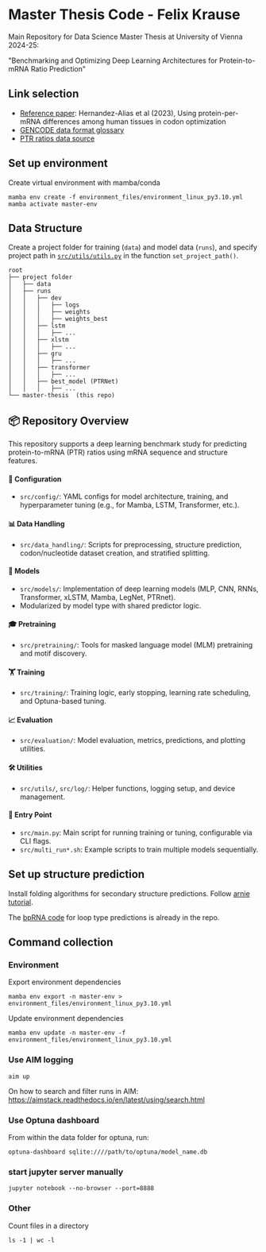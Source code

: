 # Master Thesis Code - Felix Krause

Main Repository for Data Science Master Thesis at University of Vienna 2024-25:

"Benchmarking and Optimizing Deep Learning Architectures for Protein-to-mRNA Ratio Prediction"


## Link selection
- [Reference paper](https://link.springer.com/article/10.1186/s13059-023-02868-2): Hernandez-Alias et al (2023), Using protein-per-mRNA differences among human tissues in codon optimization
- [GENCODE data format glossary](https://www.gencodegenes.org/pages/data_format.html)
- [PTR ratios data source](https://figshare.com/articles/dataset/Additional_file_2_Protein-to-mRNA_ratios_among_tissues/21379197?file=37938894)


## Set up environment
Create virtual environment with mamba/conda
```shell
mamba env create -f environment_files/environment_linux_py3.10.yml
mamba activate master-env
```


## Data Structure
Create a project folder for training (`data`) and model data (`runs`), and specify project path in [``src/utils/utils.py``](src/utils/utils.py) in the function `set_project_path()`.
```
root
├── project folder
│   ├── data
│   ├── runs
│   │   ├── dev
│   │   │   ├── logs
│   │   │   ├── weights
│   │   │   ├── weights_best
│   │   ├── lstm
│   │   │   ├── ...
│   │   ├── xlstm
│   │   │   ├── ...
│   │   ├── gru
│   │   │   ├── ...
│   │   ├── transformer
│   │   │   ├── ...
│   │   ├── best_model (PTRNet)
│   │   │   ├── ...
└── master-thesis  (this repo)
```


## 📦 Repository Overview
This repository supports a deep learning benchmark study for predicting protein-to-mRNA (PTR) ratios using mRNA sequence and structure features.

#### 🔧 Configuration
- `src/config/`: YAML configs for model architecture, training, and hyperparameter tuning (e.g., for Mamba, LSTM, Transformer, etc.).

#### 📊 Data Handling
- `src/data_handling/`: Scripts for preprocessing, structure prediction, codon/nucleotide dataset creation, and stratified splitting.

#### 🧠 Models
- `src/models/`: Implementation of deep learning models (MLP, CNN, RNNs, Transformer, xLSTM, Mamba, LegNet, PTRnet).
- Modularized by model type with shared predictor logic.

#### 🎓 Pretraining
- `src/pretraining/`: Tools for masked language model (MLM) pretraining and motif discovery.

#### 🏋️ Training
- `src/training/`: Training logic, early stopping, learning rate scheduling, and Optuna-based tuning.

#### 📈 Evaluation
- `src/evaluation/`: Model evaluation, metrics, predictions, and plotting utilities.

#### 🛠️ Utilities
- `src/utils/`, `src/log/`: Helper functions, logging setup, and device management.

#### 🚀 Entry Point
- `src/main.py`: Main script for running training or tuning, configurable via CLI flags.
- `src/multi_run*.sh`: Example scripts to train multiple models sequentially.



## Set up structure prediction

Install folding algorithms for secondary structure predictions. Follow [arnie tutorial](https://github.com/DasLab/arnie/blob/master/docs/setup_doc.md).

The [bpRNA code](https://github.com/hendrixlab/bpRNA/tree/master) for loop type predictions is already in the repo.



## Command collection
### Environment
Export environment dependencies
```shell
mamba env export -n master-env > environment_files/environment_linux_py3.10.yml
```

Update environment dependencies
```shell
mamba env update -n master-env -f environment_files/environment_linux_py3.10.yml
```

### Use AIM logging
```shell
aim up
```

On how to search and filter runs in AIM: https://aimstack.readthedocs.io/en/latest/using/search.html



### Use Optuna dashboard
From within the data folder for optuna, run:
```shell
optuna-dashboard sqlite:////path/to/optuna/model_name.db
```


### start jupyter server manually
```shell
jupyter notebook --no-browser --port=8888
```


### Other 
Count files in a directory
```shell
ls -1 | wc -l
```
